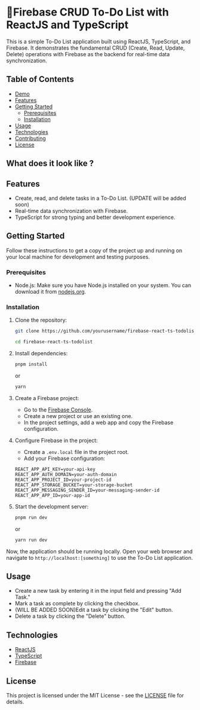 # 🔱Firebase CRUD To-Do List with ReactJS and TypeScript

This is a simple To-Do List application built using ReactJS, TypeScript, and Firebase. It demonstrates the fundamental CRUD (Create, Read, Update, Delete) operations with Firebase as the backend for real-time data synchronization.

## Table of Contents

- [Demo](#demo)
- [Features](#features)
- [Getting Started](#getting-started)
  - [Prerequisites](#prerequisites)
  - [Installation](#installation)
- [Usage](#usage)
- [Technologies](#technologies)
- [Contributing](#contributing)
- [License](#license)

## What does it look like ?

## Features

- Create, read, and delete tasks in a To-Do List. (UPDATE will be added soon)
- Real-time data synchronization with Firebase.
- TypeScript for strong typing and better development experience.

## Getting Started

Follow these instructions to get a copy of the project up and running on your local machine for development and testing purposes.

### Prerequisites

- Node.js: Make sure you have Node.js installed on your system. You can download it from [nodejs.org](https://nodejs.org/).

### Installation

1. Clone the repository:

   ```bash
   git clone https://github.com/yourusername/firebase-react-ts-todolist.git
   ```
   
   ```bash
   cd firebase-react-ts-todolist
   ```
2. Install dependencies:

   ```bash
   pnpm install
   ```
   or
    ```bash
   yarn
   ```
3. Create a Firebase project:

   - Go to the [Firebase Console](https://console.firebase.google.com/).
   - Create a new project or use an existing one.
   - In the project settings, add a web app and copy the Firebase configuration.

4. Configure Firebase in the project:

   - Create a `.env.local` file in the project root.
   - Add your Firebase configuration:

   ```env
   REACT_APP_API_KEY=your-api-key
   REACT_APP_AUTH_DOMAIN=your-auth-domain
   REACT_APP_PROJECT_ID=your-project-id
   REACT_APP_STORAGE_BUCKET=your-storage-bucket
   REACT_APP_MESSAGING_SENDER_ID=your-messaging-sender-id
   REACT_APP_APP_ID=your-app-id
   ```
5. Start the development server:
   ```bash
   pnpm run dev
   ```
   or
   ```bash
   yarn run dev
   ```
Now, the application should be running locally. Open your web browser and navigate to `http://localhost:[something]` to use the To-Do List application.

## Usage

- Create a new task by entering it in the input field and pressing "Add Task."
- Mark a task as complete by clicking the checkbox.
- (WILL BE ADDED SOON)Edit a task by clicking the "Edit" button.
- Delete a task by clicking the "Delete" button.

## Technologies

- [ReactJS](https://reactjs.org/)
- [TypeScript](https://www.typescriptlang.org/)
- [Firebase](https://firebase.google.com/)

## License

This project is licensed under the MIT License - see the [LICENSE](LICENSE) file for details.

